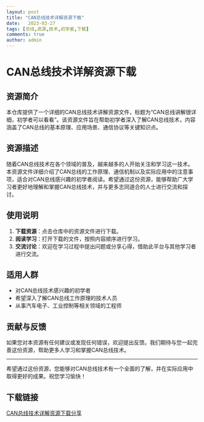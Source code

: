 ```yaml
---
layout: post
title: "CAN总线技术详解资源下载"
date:   2023-03-27
tags: [总线,资源,技术,初学者,下载]
comments: true
author: admin
---
```

# CAN总线技术详解资源下载

## 资源简介

本仓库提供了一个详细的CAN总线技术讲解资源文件，标题为“CAN总线讲解很详细，初学者可以看看”。该资源文件旨在帮助初学者深入了解CAN总线技术，内容涵盖了CAN总线的基本原理、应用场景、通信协议等关键知识点。

## 资源描述

随着CAN总线技术在各个领域的普及，越来越多的人开始关注和学习这一技术。本资源文件详细介绍了CAN总线的工作原理、通信机制以及实际应用中的注意事项，适合对CAN总线感兴趣的初学者阅读。希望通过这份资源，能够帮助广大学习者更好地理解和掌握CAN总线技术，并与更多志同道合的人士进行交流和探讨。

## 使用说明

1. **下载资源**：点击仓库中的资源文件进行下载。
2. **阅读学习**：打开下载的文件，按照内容顺序进行学习。
3. **交流讨论**：欢迎在学习过程中提出问题或分享心得，借助此平台与其他学习者进行交流。

## 适用人群

- 对CAN总线技术感兴趣的初学者
- 希望深入了解CAN总线工作原理的技术人员
- 从事汽车电子、工业控制等相关领域的工程师

## 贡献与反馈

如果您对本资源有任何建议或发现任何错误，欢迎提出反馈。我们期待与您一起完善这份资源，帮助更多人学习和掌握CAN总线技术。

---

希望通过这份资源，您能够对CAN总线技术有一个全面的了解，并在实际应用中取得更好的成果。祝您学习愉快！

## 下载链接

[CAN总线技术详解资源下载分享](https://pan.quark.cn/s/6eb967496c30)